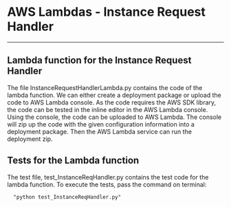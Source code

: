 # AWS Lambdas -  Instance Request Handler
---
##  Lambda function for the Instance Request Handler

The file InstanceRequestHandlerLambda.py contains the code of the lambda function.
We can either create a deployment package or upload the code to AWS Lambda console.
As the code requires the AWS SDK library, the code can be tested in the inline editor in the AWS Lambda console. 
Using the console, the code can be uploaded  to AWS Lambda. The console will zip up the code with the given configuration information  into a deployment package. Then the AWS Lambda service can run the deployment zip.

## Tests for the Lambda function 

The test file, test_InstanceReqHandler.py contains the test code for the lambda function.
To execute the tests, pass the command on terminal:

      "python test_InstanceReqHandler.py"